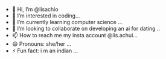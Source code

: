 - 👋 Hi, I’m @lisachio
- 👀 I’m interested in coding...
- 🌱 I’m currently learning computer science ...
- 💞️ I’m looking to collaborate on developing an ai for dating ..
- 📫 How to reach me my insta account @lis.achui...
- 😄 Pronouns: she/her ...
- ⚡ Fun fact: i m an indian ...

<!---
lisachio/lisachio is a ✨ special ✨ repository because its `README.md` (this file) appears on your GitHub profile.
You can click the Preview link to take a look at your changes.
--->
